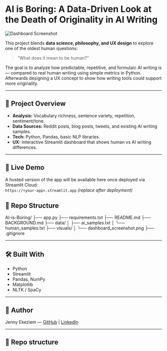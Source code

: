 # AI is Boring: A Data-Driven Look at the Death of Originality in AI Writing

![Dashboard Screenshot](visuals/dashboard_screenshot.png)

This project blends **data science, philosophy, and UX design** to explore one of the oldest human questions:  
> “What does it mean to be human?”

The goal is to analyze how predictable, repetitive, and formulaic AI writing is — compared to real human writing using simple metrics in Python. Afterwards designing a UX concept to show how writing tools could support more originality.

---

## 🎯 Project Overview

- **Analysis:** Vocabulary richness, sentence variety, repetition, sentiment/tone.  
- **Data Sources:** Reddit posts, blog posts, tweets, and existing AI writing samples.  
- **Tech:** Python, Pandas, basic NLP libraries.  
- **UX:** Interactive Streamlit dashboard that shows human vs AI writing differences.

---

## 🔗 Live Demo
A hosted version of the app will be available here once deployed via Streamlit Cloud:  
`https://<your-app>.streamlit.app`  *(replace after deployment)*

## 📂 Repo Structure
AI-is-Boring/
├── app.py
├── requirements.txt
├── README.md
├── BACKGROUND.md
├── data/
│ ├── ai_samples.txt
│ └── human_samples.txt
├── visuals/
│ └── dashboard_screenshot.png
├── .gitignore


---

## 🛠 Built With
- Python  
- Streamlit  
- Pandas, NumPy  
- Matplotlib  
- NLTK / SpaCy

---

## 📜 Author
Jenny Ekeziem — [GitHub](https://github.com/jekeziem) | [LinkedIn](https://linkedin.com/in/jenny-ekeziem/)


---

## 📂 Repo structure
